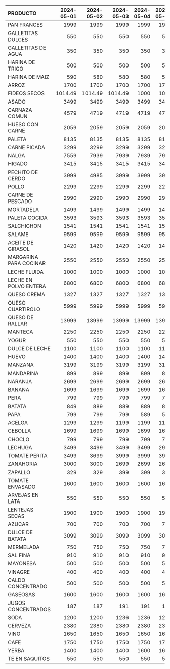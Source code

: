 | PRODUCTO               |   2024-05-01 |   2024-05-02 |   2024-05-03 |   2024-05-04 |   2024-05-05 |   2024-05-06 |   2024-05-07 |   2024-05-08 |   2024-05-09 |   2024-05-10 |   2024-05-11 |   2024-05-12 |   2024-05-13 |   2024-05-14 |   2024-05-15 |   2024-05-16 |   2024-05-17 |   2024-05-18 |   2024-05-19 |   2024-05-20 |   2024-05-21 |   2024-05-22 |   2024-05-23 |   2024-05-24 |   2024-05-25 |   2024-05-26 |   2024-05-27 |   2024-05-28 |   2024-05-29 |   2024-05-30 |
|:-----------------------|-------------:|-------------:|-------------:|-------------:|-------------:|-------------:|-------------:|-------------:|-------------:|-------------:|-------------:|-------------:|-------------:|-------------:|-------------:|-------------:|-------------:|-------------:|-------------:|-------------:|-------------:|-------------:|-------------:|-------------:|-------------:|-------------:|-------------:|-------------:|-------------:|-------------:|
| PAN FRANCES            |      1999    |      1999    |      1999    |         1999 |         1999 |         1999 |         1999 |         1999 |         1999 |      2098.99 |      2098.99 |      2098.99 |      2098.99 |      2098.99 |      2098.99 |      2098.99 |      2098.99 |      2098.99 |      2098.99 |      2098.99 |      2098.99 |      2098.99 |      2098.99 |      2098.99 |      2098.99 |      2098.99 |      2098.99 |      2098.99 |      2098.99 |      2098.99 |
| GALLETITAS DULCES      |       550    |       550    |       550    |          550 |          550 |          550 |          550 |          550 |          550 |       550    |       550    |       550    |       550    |       600    |       600    |       600    |       600    |       600    |       600    |       600    |       600    |       600    |       600    |       600    |       600    |       600    |       600    |       600    |       650    |       650    |
| GALLETITAS DE AGUA     |       350    |       350    |       350    |          350 |          350 |          350 |          350 |          350 |          350 |       350    |       350    |       350    |       350    |       400    |       400    |       400    |       400    |       400    |       400    |       400    |       400    |       400    |       400    |       400    |       400    |       400    |       400    |       400    |       400    |       400    |
| HARINA DE TRIGO        |       500    |       500    |       500    |          500 |          500 |          500 |          500 |          500 |          500 |       500    |       500    |       500    |       580    |       580    |       580    |       570    |       570    |       570    |       570    |       650    |       650    |       650    |       650    |       650    |       800    |       800    |       800    |       800    |       800    |       800    |
| HARINA DE MAIZ         |       590    |       580    |       580    |          580 |          580 |          580 |          580 |          580 |          580 |       580    |       580    |       580    |       580    |      1086    |      1086    |      1086    |      1086    |      1086    |      1086    |      1086    |      1086    |      1086    |      1086    |      1086    |      1086    |      1086    |      1086    |      1086    |      1086    |      1086    |
| ARROZ                  |      1700    |      1700    |      1700    |         1700 |         1700 |         1700 |         1700 |         1700 |         1700 |      1700    |      1700    |      1700    |      1600    |      1600    |      1600    |      1800    |      1800    |      1800    |      1800    |      1800    |      1800    |      1800    |      1800    |      1800    |      1800    |      1800    |      1800    |      1800    |      1800    |      1900    |
| FIDEOS SECOS           |      1014.49 |      1014.49 |      1014.49 |         1000 |         1000 |         1000 |         1000 |         1000 |         1000 |      1000    |      1000    |      1000    |      1000    |      1000    |      1000    |      1000    |      1000    |      1000    |      1000    |      1000    |      1000    |      1000    |      1000    |      1000    |      1000    |      1000    |      1000    |      1000    |      1050    |      1050    |
| ASADO                  |      3499    |      3499    |      3499    |         3499 |         3499 |         3499 |         3499 |         3499 |         3499 |      3499    |      3499    |      3499    |      3499    |      3499    |      3499    |      3849    |      3849    |      3849    |      3849    |      3849    |      3849    |      3849    |      3849    |      3849    |      3849    |      3849    |      3849    |      3849    |      4299    |      4299    |
| CARNAZA COMUN          |      4579    |      4719    |      4719    |         4719 |         4719 |         4719 |         4719 |         4719 |         4719 |      4719    |      4719    |      4719    |      4719    |      4719    |      4719    |      4719    |      4719    |      4719    |      4719    |      4719    |      4955    |      4955    |      4955    |      4955    |      4955    |      4955    |      4955    |      4955    |      4955    |      4955    |
| HUESO CON CARNE        |      2059    |      2059    |      2059    |         2059 |         2059 |         1999 |         1999 |         1999 |         1999 |      2059    |      2059    |      2059    |      1999    |      1999    |      1999    |      1999    |      1999    |      2265    |      2265    |      1999    |      1999    |      1999    |      1999    |      2335    |      2335    |      2335    |      2335    |      2335    |      2335    |      2335    |
| PALETA                 |      8135    |      8135    |      8135    |         8135 |         8135 |         8135 |         8135 |         8135 |         8135 |      8135    |      8135    |      8135    |      8135    |      8135    |      8135    |      8539    |      8539    |      8539    |      8539    |      8539    |      8975    |      8975    |      8975    |      8975    |      8975    |      8975    |      8975    |      8975    |      8979    |      8979    |
| CARNE PICADA           |      3299    |      3299    |      3299    |         3299 |         3299 |         3299 |         3299 |         3299 |         3299 |      3299    |      3299    |      3299    |      3299    |      3299    |      3299    |      3629    |      3629    |      3629    |      3629    |      3629    |      3629    |      3629    |      3629    |      3629    |      3629    |      3629    |      3629    |      3629    |      4325    |      4325    |
| NALGA                  |      7559    |      7939    |      7939    |         7939 |         7939 |         7939 |         7939 |         7939 |         7939 |      7939    |      7939    |      7939    |      7939    |      7939    |      7939    |      8339    |      8339    |      8339    |      8339    |      8339    |      8755    |      8755    |      8755    |      8755    |      8755    |      8755    |      5999    |      5999    |      5999    |      5999    |
| HIGADO                 |      3415    |      3415    |      3415    |         3415 |         3415 |         3415 |         3415 |         3415 |         3415 |      3415    |      3415    |      3415    |      3415    |      3415    |      3415    |      3415    |      3415    |      3415    |      3415    |      3415    |      3415    |      3415    |      3415    |      3415    |      3415    |      3415    |      3415    |      3415    |      3499    |      3499    |
| PECHITO DE CERDO       |      3999    |      4985    |      3999    |         3999 |         3999 |         4985 |         4985 |         4985 |         4985 |      3999    |      3999    |      3999    |      4985    |      4985    |      4985    |      4985    |      4985    |      4199    |      4199    |      4985    |      4199    |      4199    |      4199    |      4199    |      4199    |      4199    |      4199    |      4199    |      4199    |      4199    |
| POLLO                  |      2299    |      2299    |      2299    |         2299 |         2299 |         2299 |         2299 |         2299 |         2299 |      2299    |      2299    |      2299    |      2299    |      2399    |      2399    |      2399    |      2399    |      2399    |      2399    |      2399    |      2399    |      2399    |      2399    |      2399    |      2399    |      2399    |      2399    |      2399    |      2399    |      2399    |
| CARNE DE PESCADO       |      2990    |      2990    |      2990    |         2990 |         2990 |         2990 |         2990 |         2990 |         2990 |      2990    |      2990    |      2990    |      2990    |      2990    |      2990    |      2990    |      2990    |      2990    |      2990    |      2990    |      2990    |      2990    |      2990    |      2990    |      2990    |      2990    |      2990    |      2990    |      2990    |      2990    |
| MORTADELA              |      1499    |      1499    |      1499    |         1499 |         1499 |         1499 |         1499 |         1499 |         1499 |      1499    |      1499    |      1499    |      1499    |      1499    |      1499    |      1499    |      1499    |      1499    |      1499    |      1499    |      1499    |      1499    |      1499    |      1499    |      1499    |      1499    |      1499    |      1499    |      1499    |      1499    |
| PALETA COCIDA          |      3593    |      3593    |      3593    |         3593 |         3593 |         3593 |         3593 |         3593 |         3593 |      3593    |      3593    |      3593    |      3593    |      3593    |      3593    |      3593    |      3593    |      3593    |      3593    |      3593    |      3593    |      3593    |      3593    |      3593    |      3593    |      3593    |      3593    |      3593    |      3593    |      3593    |
| SALCHICHON             |      1541    |      1541    |      1541    |         1541 |         1541 |         1541 |         1541 |         1541 |         1541 |      1541    |      1541    |      1541    |      1541    |      1541    |      1541    |      1541    |      1541    |      1541    |      1541    |      1541    |      1541    |      1541    |      1541    |      1541    |      1541    |      1541    |      1541    |      1541    |      1541    |      1541    |
| SALAME                 |      9599    |      9599    |      9599    |         9599 |         9599 |         9599 |         9599 |         9599 |         9599 |      9599    |      9599    |      9599    |      9599    |      9599    |      9599    |      9599    |      9599    |      9599    |      9599    |      9599    |      9599    |      9599    |      9599    |      9599    |      9599    |      9599    |      9599    |      9599    |      9599    |      9599    |
| ACEITE DE GIRASOL      |      1420    |      1420    |      1420    |         1420 |         1420 |         1420 |         1420 |         1420 |         1420 |      1390    |      1390    |      1390    |      1390    |      1390    |      1390    |      1390    |      1390    |      1449    |      1449    |      1449    |      1449    |      1449    |      1449    |      1449    |      1449    |      1449    |      1449    |      1449    |      1449    |      1449    |
| MARGARINA PARA COCINAR |      2550    |      2550    |      2550    |         2550 |         2550 |         2550 |         2550 |         2550 |         2550 |      2550    |      2550    |      2550    |      2550    |      2550    |      2550    |      2550    |      2550    |      2550    |      2550    |      2550    |      2550    |      2550    |      2550    |      2550    |      2550    |      2550    |      2550    |      2550    |      2550    |      2550    |
| LECHE FLUIDA           |      1000    |      1000    |      1000    |         1000 |         1000 |         1000 |         1000 |         1000 |         1000 |      1000    |      1000    |      1000    |      1000    |      1132.4  |      1132.4  |      1155    |      1155    |      1155    |      1155    |      1155    |      1155    |      1155    |      1155    |      1155    |      1155    |      1155    |      1155    |      1155    |      1155    |      1155    |
| LECHE EN POLVO ENTERA  |      6800    |      6800    |      6800    |         6800 |         6800 |         6800 |         6800 |         6800 |         6800 |      6800    |      6800    |      6800    |      6800    |      6800    |      6800    |      6800    |      6800    |      6800    |      6800    |      6800    |      6800    |      6800    |      6800    |      6800    |      6800    |      6800    |      6800    |      6800    |      6800    |      6800    |
| QUESO CREMA            |      1327    |      1327    |      1327    |         1327 |         1327 |         1327 |         1327 |         1327 |         1327 |      1327    |      1327    |      1327    |      1327    |      1327    |      1327    |      1327    |      1327    |      1327    |      1327    |      1327    |      1327    |      1327    |      1327    |      1327    |      1327    |      1327    |      1327    |      1327    |      1327    |      1327    |
| QUESO CUARTIROLO       |      5999    |      5999    |      5999    |         5999 |         5999 |         5999 |         5999 |         5999 |         6599 |      6599    |      6599    |      6599    |      6599    |      6599    |      6599    |      6599    |      6599    |      6599    |      6599    |      6599    |      6599    |      6599    |      6599    |      6599    |      6599    |      6599    |      6599    |      6599    |      6999    |      6999    |
| QUESO DE RALLAR        |     13999    |     13999    |     13999    |        13999 |        13999 |        13999 |        13999 |        13999 |        13999 |     13999    |     13999    |     13999    |     13999    |     13999    |     13999    |     13999    |     13999    |     13999    |     13999    |     13999    |     13999    |     13999    |     13999    |     13999    |     13999    |     13999    |     13999    |     13999    |     13999    |     13999    |
| MANTECA                |      2250    |      2250    |      2250    |         2250 |         2250 |         2250 |         2250 |         2250 |         2250 |      2250    |      2250    |      2250    |      2250    |      2250    |      2250    |      2250    |      2250    |      2250    |      2250    |      2250    |      2250    |      2250    |      2250    |      2250    |      2250    |      2250    |      2250    |      2250    |      2250    |      2250    |
| YOGUR                  |       550    |       550    |       550    |          550 |          550 |          550 |          550 |          550 |          550 |       550    |       550    |       550    |       550    |       550    |       550    |       550    |       550    |       550    |       550    |       550    |       550    |       600    |       600    |       600    |       600    |       600    |       600    |       600    |       385    |       385    |
| DULCE DE LECHE         |      1100    |      1100    |      1100    |         1100 |         1100 |         1100 |         1100 |         1100 |         1100 |      1100    |      1100    |      1100    |      1100    |      1100    |      1100    |      1100    |      1100    |      1100    |      1100    |      1100    |      1100    |      1100    |      1100    |      1100    |      1100    |      1100    |      1100    |      1100    |      1100    |      1100    |
| HUEVO                  |      1400    |      1400    |      1400    |         1400 |         1400 |         1400 |         1400 |         1400 |         1400 |      1400    |      1400    |      1400    |      1450    |      1450    |      1450    |      1450    |      1450    |      1450    |      1450    |      1450    |      1450    |      1450    |      1450    |      1450    |      1450    |      1450    |      1450    |      1450    |      1450    |      1450    |
| MANZANA                |      3199    |      3199    |      3199    |         3199 |         3199 |         3199 |         3199 |         3199 |         3199 |      3199    |      3199    |      3199    |      3199    |      3199    |      3199    |      3199    |      3199    |      3299    |      3299    |      3299    |      3299    |      3299    |      3299    |      3299    |      3299    |      3299    |      3299    |      3299    |      3299    |      3299    |
| MANDARINA              |       899    |       899    |       899    |          899 |          899 |          899 |          899 |          899 |          899 |       899    |       899    |       899    |       899    |       899    |       899    |       899    |       899    |       899    |       899    |       899    |       899    |       899    |       899    |       899    |       899    |       899    |       899    |       899    |       899    |       899    |
| NARANJA                |      2699    |      2699    |      2699    |         2699 |         2699 |         2699 |         2699 |         2699 |         2699 |      2699    |      2699    |      2699    |      2699    |      2699    |      2699    |      2699    |      2699    |      2699    |      2699    |      2699    |      2699    |      2699    |      2499    |      1899    |      1899    |      1899    |      2499    |      1899    |      1599    |      1599    |
| BANANA                 |      1699    |      1699    |      1699    |         1699 |         1699 |         1699 |         1699 |         1699 |         1699 |      1699    |      1499    |      1499    |      1499    |      1499    |      1499    |      1499    |      1499    |      1899    |      1899    |      1899    |      1899    |      1899    |      1899    |      1899    |      1899    |      1899    |      1899    |      1899    |      1799    |      1799    |
| PERA                   |       799    |       799    |       799    |          799 |          799 |         1699 |          799 |          799 |          799 |       799    |       799    |       799    |       799    |       799    |       799    |       799    |       799    |       799    |       799    |       799    |       799    |       799    |       799    |       899    |       899    |       899    |       999    |       999    |       999    |       999    |
| BATATA                 |       849    |       889    |       889    |          889 |          889 |          889 |          889 |          889 |          945 |       945    |       945    |       945    |       945    |       945    |       945    |       959    |       959    |       999    |       999    |       999    |       999    |       999    |       999    |       999    |       999    |       999    |       999    |      1090    |      1090    |      1159    |
| PAPA                   |       799    |       799    |       799    |          589 |          589 |          589 |          589 |          589 |          589 |       589    |       589    |       589    |       589    |       589    |       589    |       589    |       799    |       799    |       799    |       799    |       799    |       799    |       799    |       799    |       799    |       799    |       799    |       799    |       799    |       799    |
| ACELGA                 |      1299    |      1299    |      1199    |         1199 |         1199 |         1199 |         1199 |         1199 |         1199 |      1199    |      1199    |      1199    |      1199    |      1199    |      1199    |      1199    |      1199    |      1199    |      1199    |      1199    |      1199    |      1199    |      1199    |      1199    |      1199    |      1199    |      1199    |      1199    |      1199    |      1199    |
| CEBOLLA                |      1699    |      1699    |      1699    |         1699 |         1699 |         1699 |         1699 |         1699 |         1699 |      1699    |      1699    |      1699    |      1699    |      1699    |      1699    |      1699    |      1699    |      1699    |      1699    |      1699    |      1699    |      1699    |      1699    |      1699    |      1699    |      1699    |      1699    |      1699    |      1699    |      1699    |
| CHOCLO                 |       799    |       799    |       799    |          799 |          799 |          799 |          799 |          749 |          749 |       749    |       799    |       799    |       799    |       999    |       999    |      1199    |      1199    |      1399    |      1399    |      1399    |      1399    |      1399    |      1699    |      1699    |      1699    |      1699    |      1699    |      1999    |      1999    |      2499    |
| LECHUGA                |      3499    |      3499    |      3499    |         3499 |         2999 |         2999 |         2999 |         2999 |         2999 |      2999    |      3599    |      3599    |      3599    |      3599    |      3599    |      3699    |      3699    |      3699    |      3699    |      3699    |      3699    |      3699    |      2999    |      3699    |      3699    |      3699    |      3699    |      3799    |      3799    |      3799    |
| TOMATE PERITA          |      3499    |      3699    |      3999    |         3999 |         3999 |         3999 |         4499 |         4499 |         4499 |      4499    |      4999    |      4999    |      4999    |      4999    |      4999    |      6499    |      6499    |      6499    |      6499    |      6499    |      6499    |      6499    |      6499    |      6499    |      6499    |      6499    |      6499    |      6999    |      6999    |      6999    |
| ZANAHORIA              |      3000    |      3000    |      2699    |         2699 |         2699 |         2699 |         2699 |         2699 |         2699 |      2699    |      2699    |      2699    |      2699    |      2699    |      2699    |      2699    |      2699    |      2699    |      2699    |      2699    |      2699    |      2699    |      2699    |      2699    |      2699    |      2699    |      2699    |      2699    |      2699    |      2699    |
| ZAPALLO                |       329    |       329    |       399    |          399 |          399 |          399 |          399 |          399 |          399 |       399    |       399    |       329    |       329    |       329    |       329    |       329    |       329    |       329    |       329    |       329    |       329    |       329    |       329    |       329    |       329    |       329    |       329    |       399    |       399    |       399    |
| TOMATE ENVASADO        |      1600    |      1600    |      1600    |         1600 |         1600 |         1600 |         1600 |         1600 |         1600 |      1600    |      1600    |      1600    |      1600    |      1600    |      1600    |      1600    |      1600    |      1600    |      1600    |      1600    |      1600    |      1600    |      1600    |      1600    |      1600    |      1600    |      1600    |      1600    |      1600    |      1600    |
| ARVEJAS EN LATA        |       550    |       550    |       550    |          550 |          550 |          550 |          550 |          550 |          550 |       550    |       550    |       550    |       550    |       550    |       550    |       600    |       600    |       600    |       600    |       600    |       600    |       600    |       600    |       600    |       600    |       600    |       600    |       600    |       600    |       600    |
| LENTEJAS SECAS         |      1900    |      1900    |      1900    |         1900 |         1900 |         1900 |         1900 |         1900 |         1900 |      1900    |      1900    |      1900    |      1900    |      1900    |      1900    |      1900    |      1900    |      1900    |      1900    |      1900    |      1900    |      1900    |      1900    |      1900    |      1900    |      1900    |      1900    |      1900    |      1900    |      1900    |
| AZUCAR                 |       700    |       700    |       700    |          700 |          700 |          700 |          700 |          700 |          700 |       700    |       700    |       700    |       700    |       700    |       700    |       700    |       700    |       700    |       700    |       700    |       700    |       700    |       700    |       700    |       700    |       700    |       700    |       700    |       700    |       700    |
| DULCE DE BATATA        |      3099    |      3099    |      3099    |         3099 |         3099 |         3099 |         3099 |         3099 |         3099 |      3099    |      3099    |      3099    |      3099    |      3099    |      3099    |      3099    |      3099    |      3099    |      3099    |      3099    |      3099    |      3099    |      3099    |      3099    |      3099    |      3099    |      3099    |      3099    |      3099    |      3099    |
| MERMELADA              |       750    |       750    |       750    |          750 |          750 |          750 |          750 |          750 |          750 |       750    |       750    |       750    |       750    |       800    |       800    |       800    |       800    |       800    |       800    |       800    |       800    |       800    |       800    |       800    |       800    |       800    |       800    |       800    |       800    |       800    |
| SAL FINA               |       910    |       910    |       910    |          910 |          910 |          910 |          910 |          910 |          910 |      1250    |      1250    |      1250    |      1250    |      1250    |      1250    |      1250    |      1250    |      1250    |      1250    |      1250    |      1250    |      1250    |      1250    |      1074    |      1074    |      1074    |      1074    |      1074    |      1074    |      1074    |
| MAYONESA               |       500    |       500    |       500    |          500 |          500 |          500 |          500 |          500 |          500 |       500    |       500    |       500    |       500    |       500    |       500    |       500    |       500    |       500    |       500    |       500    |       500    |       500    |       550    |       550    |       550    |       550    |       550    |       550    |       550    |       550    |
| VINAGRE                |       400    |       400    |       400    |          400 |          400 |          400 |          400 |          400 |          400 |       400    |       400    |       400    |       400    |       400    |       400    |       400    |       400    |       400    |       400    |       400    |       400    |       400    |       400    |       400    |       400    |       400    |       400    |       400    |       400    |       400    |
| CALDO CONCENTRADO      |       500    |       500    |       500    |          500 |          500 |          500 |          500 |          500 |          500 |       500    |       500    |       500    |       500    |       500    |       500    |       550    |       550    |       550    |       550    |       550    |       550    |       550    |       550    |       550    |       550    |       550    |       550    |       500    |       550    |       550    |
| GASEOSAS               |      1600    |      1600    |      1600    |         1600 |         1600 |         1600 |         1600 |         1600 |         1600 |      1600    |      1600    |      1600    |      1600    |      1600    |      1600    |      1650    |      1650    |      1650    |      1650    |      1650    |      1650    |      1650    |      1650    |      1650    |      1650    |      1650    |      1650    |      1650    |      1650    |      1650    |
| JUGOS CONCENTRADOS     |       187    |       187    |       191    |          191 |          191 |          191 |          191 |          191 |          191 |       198    |       198    |       198    |       198    |       198    |       198    |       198    |       198    |       198    |       198    |       198    |       198    |       198    |       198    |       198    |       198    |       198    |       198    |       198    |       198    |       198    |
| SODA                   |      1200    |      1200    |      1236    |         1236 |         1236 |         1236 |         1236 |         1236 |         1236 |      1236    |      1236    |      1236    |      1236    |      1236    |      1236    |      1236    |      1236    |      1236    |      1236    |      1236    |      1236    |      1236    |      1236    |      1236    |      1236    |      1236    |      1236    |      1236    |      1236    |      1236    |
| CERVEZA                |      2380    |      2380    |      2380    |         2380 |         2380 |         2380 |         2380 |         2380 |         2380 |      2380    |      2380    |      2380    |      2380    |      2380    |      2380    |      2378    |      2378    |      2378    |      2378    |      2378    |      2378    |      2378    |      2378    |      2378    |      2378    |      2378    |      2378    |      2378    |      2378    |      2378    |
| VINO                   |      1650    |      1650    |      1650    |         1650 |         1650 |         1650 |         1650 |         1650 |         1650 |      1650    |      1650    |      1650    |      1650    |      1650    |      1650    |      1700    |      1700    |      1700    |      1700    |      1700    |      1700    |      1700    |      1700    |      1700    |      1700    |      1700    |      1700    |      1700    |      1700    |      1700    |
| CAFE                   |      1750    |      1750    |      1750    |         1750 |         1750 |         1750 |         1750 |         1750 |         1750 |      1750    |      1750    |      1750    |      1750    |      1750    |      1750    |      1750    |      1750    |      1750    |      1750    |      1750    |      1750    |      1750    |      1750    |      1750    |      1750    |      1750    |      1750    |      1750    |      1750    |      1750    |
| YERBA                  |      1400    |      1400    |      1400    |         1600 |         1600 |         1600 |         1600 |         1600 |         1600 |      1600    |      1600    |      1600    |      1600    |      1650    |      1650    |      1650    |      1650    |      1650    |      1650    |      1650    |      1650    |      1650    |      1650    |      1650    |      1650    |      1650    |      1650    |      1650    |      1700    |      1700    |
| TE EN SAQUITOS         |       550    |       550    |       550    |          550 |          550 |          550 |          550 |          550 |          550 |       550    |       550    |       550    |       550    |       550    |       550    |       550    |       550    |       550    |       550    |       550    |       550    |       550    |       550    |       550    |       550    |       550    |       550    |       550    |       550    |       550    |